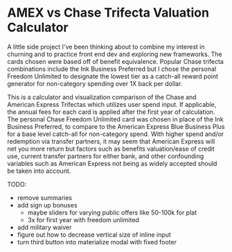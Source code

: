 # AMEX vs Chase Trifecta Valuation Calculator
A little side project I've been thinking about to combine my interest in churning and to practice front end dev and exploring new frameworks. The cards chosen were based off of benefit equivalence. Popular Chase trifecta combinations include the Ink Business Preferred but I chose the personal Freedom Unlimited to designate the lowest tier as a catch-all reward point generator for non-category spending over 1X back per dollar.


This is a calculator and visualization comparison of the Chase and American Express Trifectas which utilizes user spend input. If applicable, the annual fees for each card is applied after the first year of calculation. The personal Chase Freedom Unlimited card was chosen in place of the Ink Business Preferred, to compare to the American Express Blue Business Plus for a base level catch-all for non-category spend. With higher spend and/or redemption via transfer partners, it may seem that American Express will net you more return but factors such as benefits valuation/ease of credit use, current transfer partners for either bank, and other confounding variables such as American Express not being as widely accepted should be taken into account. 


TODO:
* remove summaries
* add sign up bonuses
  * maybe sliders for varying public offers like 50-100k for plat
  * 3x for first year with freedom unlimited
* add military waiver
* figure out how to decrease vertical size of inline input 
* turn third button into materialize modal with fixed footer